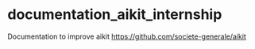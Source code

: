 # documentation_aikit_internship
Documentation to improve aikit
https://github.com/societe-generale/aikit
